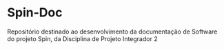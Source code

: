 # Spin-Doc
Repositório destinado ao desenvolvimento da documentação de Software do projeto Spin, da Disciplina de Projeto Integrador 2
